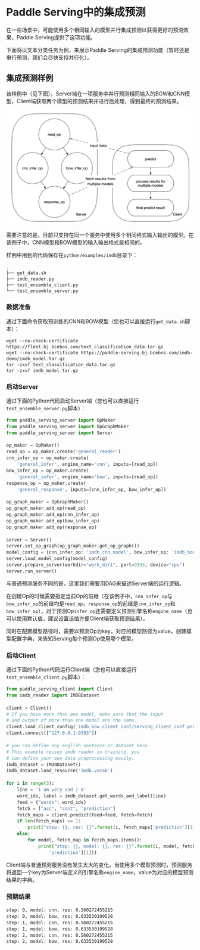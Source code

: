 # Paddle Serving中的集成预测

在一些场景中，可能使用多个相同输入的模型并行集成预测以获得更好的预测效果，Paddle Serving提供了这项功能。

下面将以文本分类任务为例，来展示Paddle Serving的集成预测功能（暂时还是串行预测，我们会尽快支持并行化）。

## 集成预测样例

该样例中（见下图），Server端在一项服务中并行预测相同输入的BOW和CNN模型，Client端获取两个模型的预测结果并进行后处理，得到最终的预测结果。

![simple example](model_ensemble_example.png)

需要注意的是，目前只支持在同一个服务中使用多个相同格式输入输出的模型。在该例子中，CNN模型和BOW模型的输入输出格式是相同的。

样例中用到的代码保存在`python/examples/imdb`目录下：

```shell
.
├── get_data.sh
├── imdb_reader.py
├── test_ensemble_client.py
└── test_ensemble_server.py
```

### 数据准备

通过下面命令获取预训练的CNN和BOW模型（您也可以直接运行`get_data.sh`脚本）：

```shell
wget --no-check-certificate https://fleet.bj.bcebos.com/text_classification_data.tar.gz
wget --no-check-certificate https://paddle-serving.bj.bcebos.com/imdb-demo/imdb_model.tar.gz
tar -zxvf text_classification_data.tar.gz
tar -zxvf imdb_model.tar.gz
```

### 启动Server

通过下面的Python代码启动Server端（您也可以直接运行`test_ensemble_server.py`脚本）：

```python
from paddle_serving_server import OpMaker
from paddle_serving_server import OpGraphMaker
from paddle_serving_server import Server

op_maker = OpMaker()
read_op = op_maker.create('general_reader')
cnn_infer_op = op_maker.create(
    'general_infer', engine_name='cnn', inputs=[read_op])
bow_infer_op = op_maker.create(
    'general_infer', engine_name='bow', inputs=[read_op])
response_op = op_maker.create(
    'general_response', inputs=[cnn_infer_op, bow_infer_op])

op_graph_maker = OpGraphMaker()
op_graph_maker.add_op(read_op)
op_graph_maker.add_op(cnn_infer_op)
op_graph_maker.add_op(bow_infer_op)
op_graph_maker.add_op(response_op)

server = Server()
server.set_op_graph(op_graph_maker.get_op_graph())
model_config = {cnn_infer_op: 'imdb_cnn_model', bow_infer_op: 'imdb_bow_model'}
server.load_model_config(model_config)
server.prepare_server(workdir="work_dir1", port=9393, device="cpu")
server.run_server()
```

与普通预测服务不同的是，这里我们需要用DAG来描述Server端的运行逻辑。

在创建Op的时候需要指定当前Op的前继（在该例子中，`cnn_infer_op`与`bow_infer_op`的前继均是`read_op`，`response_op`的前继是`cnn_infer_op`和`bow_infer_op`），对于预测Op`infer_op`还需要定义预测引擎名称`engine_name`（也可以使用默认值，建议设置该值方便Client端获取预测结果）。

同时在配置模型路径时，需要以预测Op为key，对应的模型路径为value，创建模型配置字典，来告知Serving每个预测Op使用哪个模型。

### 启动Client

通过下面的Python代码运行Client端（您也可以直接运行`test_ensemble_client.py`脚本）：

```python
from paddle_serving_client import Client
from imdb_reader import IMDBDataset

client = Client()
# If you have more than one model, make sure that the input
# and output of more than one model are the same.
client.load_client_config('imdb_bow_client_conf/serving_client_conf.prototxt')
client.connect(["127.0.0.1:9393"])

# you can define any english sentence or dataset here
# This example reuses imdb reader in training, you
# can define your own data preprocessing easily.
imdb_dataset = IMDBDataset()
imdb_dataset.load_resource('imdb.vocab')

for i in range(3):
    line = 'i am very sad | 0'
    word_ids, label = imdb_dataset.get_words_and_label(line)
    feed = {"words": word_ids}
    fetch = ["acc", "cost", "prediction"]
    fetch_maps = client.predict(feed=feed, fetch=fetch)
    if len(fetch_maps) == 1:
        print("step: {}, res: {}".format(i, fetch_maps['prediction'][1]))
    else:
        for model, fetch_map in fetch_maps.items():
            print("step: {}, model: {}, res: {}".format(i, model, fetch_map[
                'prediction'][1]))
```

Client端与普通预测服务没有发生太大的变化。当使用多个模型预测时，预测服务将返回一个key为Server端定义的引擎名称`engine_name`，value为对应的模型预测结果的字典。

### 预期结果

```txt
step: 0, model: cnn, res: 0.560272455215
step: 0, model: bow, res: 0.633530199528
step: 1, model: cnn, res: 0.560272455215
step: 1, model: bow, res: 0.633530199528
step: 2, model: cnn, res: 0.560272455215
step: 2, model: bow, res: 0.633530199528
```
